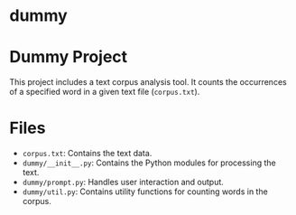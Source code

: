 # dummy
# Dummy Project

This project includes a text corpus analysis tool. It counts the occurrences of a specified word in a given text file (`corpus.txt`).

# Files

- `corpus.txt`: Contains the text data.
- `dummy/__init__.py`: Contains the Python modules for processing the text.
- `dummy/prompt.py`: Handles user interaction and output.
- `dummy/util.py`: Contains utility functions for counting words in the corpus.

